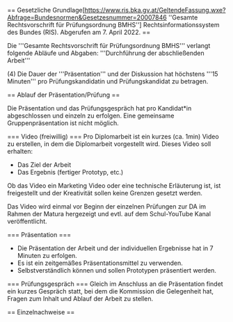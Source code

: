 == Gesetzliche Grundlage<ref name="Pruefungsordnung">[https://www.ris.bka.gv.at/GeltendeFassung.wxe?Abfrage=Bundesnormen&Gesetzesnummer=20007846 ''Gesamte Rechtsvorschrift für Prüfungsordnung BMHS''] Rechtsinformationssystem des Bundes (RIS). Abgerufen am 7. April 2022.</ref> ==

Die '''Gesamte Rechtsvorschrift für Prüfungsordnung BMHS'''<ref name="Pruefungsordnung" /> verlangt folgende Abläufe und Abgaben:
'''Durchführung der abschließenden Arbeit'''

(4) Die Dauer der '''Präsentation''' und der Diskussion hat höchstens '''15 Minuten''' pro Prüfungskandidatin und Prüfungskandidat zu betragen.

== Ablauf der Präsentation/Prüfung ==

Die Präsentation und das Prüfungsgespräch hat pro Kandidat*in abgeschlossen und einzeln zu erfolgen. Eine gemeinsame Gruppenpräsentation ist nicht möglich.

=== Video (freiwillig) ===
Pro Diplomarbeit ist ein kurzes (ca. 1min) Video zu erstellen, in dem die Diplomarbeit vorgestellt wird. Dieses Video soll erhalten:
* Das Ziel der Arbeit
* Das Ergebnis (fertiger Prototyp, etc.)

Ob das Video ein Marketing Video oder eine technische Erläuterung ist, ist freigestellt und der Kreativität sollen keine Grenzen gesetzt werden.

Das Video wird einmal vor Beginn der einzelnen Prüfungen zur DA im Rahmen der Matura hergezeigt und evtl. auf dem Schul-YouTube Kanal veröffentlicht.

=== Präsentation ===
* Die Präsentation der Arbeit und der individuellen Ergebnisse hat in 7 Minuten zu erfolgen.
* Es ist ein zeitgemäßes Präsentationsmittel zu verwenden.
* Selbstverständlich können und sollen Prototypen präsentiert werden.

=== Prüfungsgespräch ===
Gleich im Anschluss an die Präsentation findet ein kurzes Gespräch statt, bei dem die Kommission die Gelegenheit hat, Fragen zum Inhalt und Ablauf der Arbeit zu stellen.

== Einzelnachweise ==
